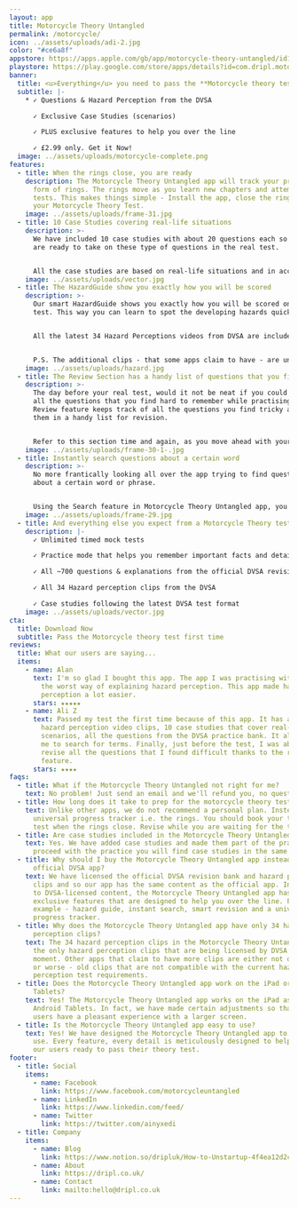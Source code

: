 ```yaml
---
layout: app
title: Motorcycle Theory Untangled
permalink: /motorcycle/
icon: ../assets/uploads/adi-2.jpg
color: "#ce6a8f"
appstore: https://apps.apple.com/gb/app/motorcycle-theory-untangled/id1537956813
playstore: https://play.google.com/store/apps/details?id=com.dripl.motorcycle
banner:
  title: <u>Everything</u> you need to pass the **Motorcycle theory test** in *2021*
  subtitle: |-
    * ✓ Questions & Hazard Perception from the DVSA

      ✓ Exclusive Case Studies (scenarios)

      ✓ PLUS exclusive features to help you over the line

      ✓ £2.99 only. Get it Now!
  image: ../assets/uploads/motorcycle-complete.png
features:
  - title: When the rings close, you are ready
    description: The Motorcycle Theory Untangled app will track your progress in
      form of rings. The rings move as you learn new chapters and attempt mock
      tests. This makes things simple - Install the app, close the rings, pass
      your Motorcycle Theory Test.
    image: ../assets/uploads/frame-31.jpg
  - title: 10 Case Studies covering real-life situations
    description: >-
      We have included 10 case studies with about 20 questions each so that you
      are ready to take on these type of questions in the real test.


      All the case studies are based on real-life situations and in accordance with the latest DVSA test format.
    image: ../assets/uploads/vector.jpg
  - title: The HazardGuide show you exactly how you will be scored
    description: >-
      Our smart HazardGuide shows you exactly how you will be scored on the real
      test. This way you can learn to spot the developing hazards quickly.


      All the latest 34 Hazard Perceptions videos from DVSA are included in the Motorcycle Theory Untangled app.


      P.S. The additional clips - that some apps claim to have - are unofficial and often not up to date.
    image: ../assets/uploads/hazard.jpg
  - title: The Review Section has a handy list of questions that you find tricky
    description: >-
      The day before your real test, would it not be neat if you could revise
      all the questions that you find hard to remember while practising? The
      Review feature keeps track of all the questions you find tricky and stores
      them in a handy list for revision.


      Refer to this section time and again, as you move ahead with your practice, to get the best results.
    image: ../assets/uploads/frame-30-1-.jpg
  - title: Instantly search questions about a certain word
    description: >-
      No more frantically looking all over the app trying to find questions
      about a certain word or phrase.


      Using the Search feature in Motorcycle Theory Untangled app, you can type a word and you will get a list of questions relevant to that term.
    image: ../assets/uploads/frame-29.jpg
  - title: And everything else you expect from a Motorcycle Theory test app
    description: |-
      ✓ Unlimited timed mock tests

      ✓ Practice mode that helps you remember important facts and details

      ✓ All ~700 questions & explanations from the official DVSA revision bank

      ✓ All 34 Hazard perception clips from the DVSA

      ✓ Case studies following the latest DVSA test format
    image: ../assets/uploads/vector.jpg
cta:
  title: Download Now
  subtitle: Pass the Motorcycle theory test first time
reviews:
  title: What our users are saying...
  items:
    - name: Alan
      text: I'm so glad I bought this app. The app I was practising with before had
        the worst way of explaining hazard perception. This app made hazard
        perception a lot easier.
      stars: ★★★★★
    - name: Ali Z
      text: Passed my test the first time because of this app. It has all 34 DVSA
        hazard perception video clips, 10 case studies that cover real-life
        scenarios, all the questions from the DVSA practice bank. It also allows
        me to search for terms. Finally, just before the test, I was able to
        revise all the questions that I found difficult thanks to the review
        feature.
      stars: ★★★★
faqs:
  - title: What if the Motorcycle Theory Untangled not right for me?
    text: No problem! Just send an email and we'll refund you, no questions asked.
  - title: How long does it take to prep for the motorcycle theory test?
    text: Unlike other apps, we do not recommend a personal plan. Instead, we have a
      universal progress tracker i.e. the rings. You should book your theory
      test when the rings close. Revise while you are waiting for the test.
  - title: Are case studies included in the Motorcycle Theory Untangled app?
    text: Yes. We have added case studies and made them part of the practice. As you
      proceed with the practice you will find case studies in the same section.
  - title: Why should I buy the Motorcycle Theory Untangled app instead of the
      official DVSA app?
    text: We have licensed the official DVSA revision bank and hazard perception
      clips and so our app has the same content as the official app. In addition
      to DVSA-licensed content, the Motorcycle Theory Untangled app has
      exclusive features that are designed to help you over the line. For
      example - hazard guide, instant search, smart revision and a universal
      progress tracker.
  - title: Why does the Motorcycle Theory Untangled app have only 34 hazard
      perception clips?
    text: The 34 hazard perception clips in the Motorcycle Theory Untangled app are
      the only hazard perception clips that are being licensed by DVSA at the
      moment. Other apps that claim to have more clips are either not official
      or worse - old clips that are not compatible with the current hazard
      perception test requirements.
  - title: Does the Motorcycle Theory Untangled app work on the iPad or Android
      Tablets?
    text: Yes! The Motorcycle Theory Untangled app works on the iPad as well as
      Android Tablets. In fact, we have made certain adjustments so that our
      users have a pleasant experience with a larger screen.
  - title: Is the Motorcycle Theory Untangled app easy to use?
    text: Yes! We have designed the Motorcycle Theory Untangled app to be easy to
      use. Every feature, every detail is meticulously designed to help you get
      our users ready to pass their theory test.
footer:
  - title: Social
    items:
      - name: Facebook
        link: https://www.facebook.com/motorcycleuntangled
      - name: LinkedIn
        link: https://www.linkedin.com/feed/
      - name: Twitter
        link: https://twitter.com/ainyxedi
  - title: Company
    items:
      - name: Blog
        link: https://www.notion.so/dripluk/How-to-Unstartup-4f4ea12d2c8b4e97be3fce5667a08d17
      - name: About
        link: https://dripl.co.uk/
      - name: Contact
        link: mailto:hello@dripl.co.uk
---
```

